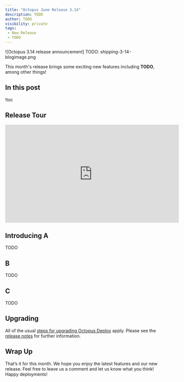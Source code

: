 ```yaml
---
title: "Octopus June Release 3.14"
description: TODO
author: TODO
visibility: private
tags:
 - New Release
 - TODO
---
```


![Octopus 3.14 release announcement] TODO: shipping-3-14-blogimage.png

This month's release brings some exciting new features including **TODO**, among other things!

## In this post

!toc

## Release Tour

<iframe width="560" height="315" src="https://www.youtube.com/embed/TODO" frameborder="0" allowfullscreen></iframe>

## Introducing A

TODO

## B

TODO

## C

TODO

## Upgrading

All of the usual [steps for upgrading Octopus Deploy](https://octopus.com/docs/administration/upgrading) apply. Please see the [release notes](https://octopus.com/downloads/compare?to=3.14.0) for further information.

## Wrap Up

That’s it for this month. We hope you enjoy the latest features and our new release. Feel free to leave us a comment and let us know what you think!  Happy deployments!
